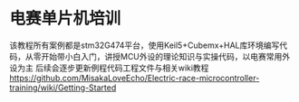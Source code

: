 # 电赛单片机培训
  该教程所有案例都是stm32G474平台，使用Keil5+Cubemx+HAL库环境编写代码，从零开始带小白入门，讲授MCU外设的理论知识与实操代码，以电赛常用外设为主
  后续会逐步更新例程代码工程文件与相关wiki教程
https://github.com/MisakaLoveEcho/Electric-race-microcontroller-training/wiki/Getting-Started
